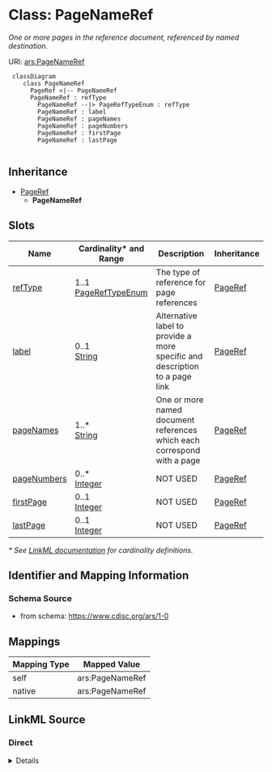 # Class: PageNameRef

_One or more pages in the reference document, referenced by named destination._




URI: [ars:PageNameRef](https://www.cdisc.org/ars/1-0/PageNameRef)




```mermaid
 classDiagram
    class PageNameRef
      PageRef <|-- PageNameRef        
      PageNameRef : refType
        PageNameRef --|> PageRefTypeEnum : refType
        PageNameRef : label
        PageNameRef : pageNames
        PageNameRef : pageNumbers
        PageNameRef : firstPage
        PageNameRef : lastPage
        
```




## Inheritance
* [PageRef](PageRef.md)
    * **PageNameRef**



## Slots

| Name | Cardinality* and Range | Description | Inheritance |
| ---  | --- | --- | --- |
| [refType](refType.md) | 1..1 <br/> [PageRefTypeEnum](PageRefTypeEnum.md) | The type of reference for page references | [PageRef](PageRef.md) |
| [label](label.md) | 0..1 <br/> [String](String.md) | Alternative label to provide a more specific and description to a page link | [PageRef](PageRef.md) |
| [pageNames](pageNames.md) | 1..* <br/> [String](String.md) | One or more named document references which each correspond with a page | [PageRef](PageRef.md) |
| [pageNumbers](pageNumbers.md) | 0..* <br/> [Integer](Integer.md) | NOT USED | [PageRef](PageRef.md) |
| [firstPage](firstPage.md) | 0..1 <br/> [Integer](Integer.md) | NOT USED | [PageRef](PageRef.md) |
| [lastPage](lastPage.md) | 0..1 <br/> [Integer](Integer.md) | NOT USED | [PageRef](PageRef.md) |

_* See [LinkML documentation](https://linkml.io/linkml/schemas/slots.html#slot-cardinality) for cardinality definitions._








## Identifier and Mapping Information







### Schema Source


* from schema: https://www.cdisc.org/ars/1-0





## Mappings

| Mapping Type | Mapped Value |
| ---  | ---  |
| self | ars:PageNameRef |
| native | ars:PageNameRef |





## LinkML Source

<!-- TODO: investigate https://stackoverflow.com/questions/37606292/how-to-create-tabbed-code-blocks-in-mkdocs-or-sphinx -->

### Direct

<details>
```yaml
name: PageNameRef
description: One or more pages in the reference document, referenced by named destination.
from_schema: https://www.cdisc.org/ars/1-0
rank: 1000
is_a: PageRef
slot_usage:
  refType:
    name: refType
    domain_of:
    - PageRef
    equals_string: NamedDestination
  pageNumbers:
    name: pageNumbers
    description: NOT USED
    domain_of:
    - PageRef
    value_presence: ABSENT
  pageNames:
    name: pageNames
    domain_of:
    - PageRef
    required: true
    value_presence: PRESENT
  firstPage:
    name: firstPage
    description: NOT USED
    domain_of:
    - PageRef
    value_presence: ABSENT
  lastPage:
    name: lastPage
    description: NOT USED
    domain_of:
    - PageRef
    value_presence: ABSENT
defining_slots:
- pageNames

```
</details>

### Induced

<details>
```yaml
name: PageNameRef
description: One or more pages in the reference document, referenced by named destination.
from_schema: https://www.cdisc.org/ars/1-0
rank: 1000
is_a: PageRef
slot_usage:
  refType:
    name: refType
    domain_of:
    - PageRef
    equals_string: NamedDestination
  pageNumbers:
    name: pageNumbers
    description: NOT USED
    domain_of:
    - PageRef
    value_presence: ABSENT
  pageNames:
    name: pageNames
    domain_of:
    - PageRef
    required: true
    value_presence: PRESENT
  firstPage:
    name: firstPage
    description: NOT USED
    domain_of:
    - PageRef
    value_presence: ABSENT
  lastPage:
    name: lastPage
    description: NOT USED
    domain_of:
    - PageRef
    value_presence: ABSENT
attributes:
  refType:
    name: refType
    description: The type of reference for page references.
    from_schema: https://www.cdisc.org/ars/1-0
    rank: 1000
    alias: refType
    owner: PageNameRef
    domain_of:
    - PageRef
    range: PageRefTypeEnum
    required: true
    equals_string: NamedDestination
  label:
    name: label
    description: Alternative label to provide a more specific and description to a
      page link.
    from_schema: https://www.cdisc.org/ars/1-0
    rank: 1000
    alias: label
    owner: PageNameRef
    domain_of:
    - NamedObject
    - AnalysisOutputCategorization
    - AnalysisOutputCategory
    - PageRef
    range: string
  pageNames:
    name: pageNames
    description: One or more named document references which each correspond with
      a page.
    from_schema: https://www.cdisc.org/ars/1-0
    rank: 1000
    multivalued: true
    alias: pageNames
    owner: PageNameRef
    domain_of:
    - PageRef
    range: string
    required: true
    value_presence: PRESENT
  pageNumbers:
    name: pageNumbers
    description: NOT USED
    from_schema: https://www.cdisc.org/ars/1-0
    rank: 1000
    multivalued: true
    alias: pageNumbers
    owner: PageNameRef
    domain_of:
    - PageRef
    range: integer
    value_presence: ABSENT
  firstPage:
    name: firstPage
    description: NOT USED
    from_schema: https://www.cdisc.org/ars/1-0
    rank: 1000
    alias: firstPage
    owner: PageNameRef
    domain_of:
    - PageRef
    range: integer
    value_presence: ABSENT
  lastPage:
    name: lastPage
    description: NOT USED
    from_schema: https://www.cdisc.org/ars/1-0
    rank: 1000
    alias: lastPage
    owner: PageNameRef
    domain_of:
    - PageRef
    range: integer
    value_presence: ABSENT
defining_slots:
- pageNames

```
</details>